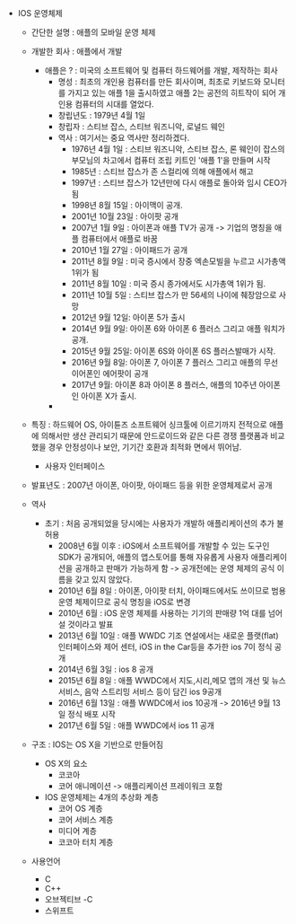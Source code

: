 - IOS 운영체제
   - 간단한 설명 : 애플의 모바일 운영 체제
   - 개발한 회사 : 애플에서 개발
      - 애플은 ? : 미국의 소프트웨어 및 컴퓨터 하드웨어를 개발, 제작하는 회사
        - 명성 : 최초의 개인용 컴퓨터를 만든 회사이며, 최초로 키보드와 모니터를 가지고 있는 애플 1을 출시하였고 애플 2는 공전의 히트작이 
                되어 개인용 컴퓨터의 시대를 열었다.
        - 창립년도 : 1979년 4월 1일
        - 창립자 : 스티브 잡스, 스티브 워즈니악, 로널드 웨인
        - 역사 : 여기서는 중요 역사만 정리하겠다.
          - 1976년 4월 1일 : 스티브 워즈니악, 스티브 잡스, 론 웨인이 잡스의 부모님의 차고에서 컴퓨터 조립 키트인 '애플 1'을 만들며 시작
          - 1985년 : 스티브 잡스가 존 스컬리에 의해 애플에서 해고
          - 1997년 : 스티브 잡스가 12년만에 다시 애플로 돌아와 임시 CEO가 됨
          - 1998년 8월 15일 : 아이맥이 공개.
          - 2001년 10월 23일 : 아이팟 공개
          - 2007년 1월 9일 : 아이폰과 애플 TV가 공개 -> 기업의 명칭을 애플 컴퓨터에서 애플로 바꿈
          - 2010년 1월 27일 : 아이패드가 공개
          - 2011년 8월 9일 : 미국 증시에서 장중 엑손모빌을 누르고 시가총액 1위가 됨
          - 2011년 8월 10일 : 미국 증시 종가에서도 시가총액 1위가 됨.
          - 2011년 10월 5일 : 스티브 잡스가 만 56세의 나이에 췌장암으로 사망
          - 2012년 9월 12일: 아이폰 5가 출시
          - 2014년 9월 9일: 아이폰 6와 아이폰 6 플러스 그리고 애플 워치가 공개.
          - 2015년 9월 25일: 아이폰 6S와 아이폰 6S 플러스발매가 시작.
          - 2016년 9월 8일: 아이폰 7, 아이폰 7 플러스 그리고 애플의 무선 이어폰인 에어팟이 공개
          - 2017년 9월: 아이폰 8과 아이폰 8 플러스, 애플의 10주년 아이폰인 아이폰 X가 출시.
        -    
   - 특징 : 하드웨어 OS, 아이튠즈 소프트웨어 싱크툴에 이르기까지 전적으로 애플에 의해서만 생산 관리되기 때문에 
            안드로이드와 같은 다른 경쟁 플랫폼과 비교했을 경우 안정성이나 보안, 기기간 호환과 최적화 면에서 뛰어남.
      - 사용자 인터페이스
        
   - 발표년도 : 2007년 아이폰, 아이팟, 아이패드 등을 위한 운영체제로서 공개
   - 역사 
      - 초기 : 처음 공개되었을 당시에는 사용자가 개발하 애플리케이션의 추가 불허용
         - 2008년 6월 이후 : iOS에서 소프트웨어를 개발할 수 있는 도구인 SDK가 공개되어, 애플의 앱스토어를 통해 자유롭게 사용자 애플리케이션을 공개하고
         판매가 가능하게 함
         -> 공개전에는 운영 체제의 공식 이름을 갖고 있지 않았다. 
         - 2010년 6월 8일 : 아이폰, 아이팟 터치, 아이패드에서도 쓰이므로 범용 운영 체제이므로 공식 명칭을 iOS로 변경
         - 2010년 6월 : iOS 운영 체제를 사용하는 기기의 판매량 1억 대를 넘어설 것이라고 발표
         - 2013년 6월 10일 : 애플 WWDC 기조 연설에서는 새로운 플랫(flat) 인터페이스와 제어 센터, iOS in the Car등을 추가한 ios 7이 정식 공개
         - 2014년 6월 3일 : ios 8 공개
         - 2015년 6월 8일 :  애플 WWDC에서 지도,시리,메모 앱의 개선 및 뉴스 서비스, 음악 스트리밍 서비스 등이 담긴 ios 9공개 
         - 2016년 6월 13일 :  애플 WWDC에서 ios 10공개 -> 2016년 9월 13일 정식 배포 시작
         - 2017년 6월 5일 :  애플 WWDC에서 ios 11 공개 
   - 구조 : IOS는 OS X을 기반으로 만들어짐
      - OS X의 요소
         - 코코아
         - 코어 애니메이션
         -> 애플리케이션 프레이워크 포함
      - IOS 운영체제는 4개의 추상화 계층
         - 코어 OS 계층
         - 코어 서비스 계층
         - 미디어 계층
         - 코코아 터치 계층
   
   - 사용언어 
     - C
     - C++
     - 오브젝티브 -C
     - 스위프트
